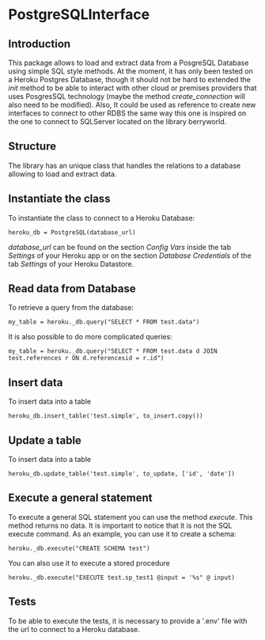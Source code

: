# PostgreSQLInterface 
## Introduction
This package allows to load and extract data from a PosgreSQL Database using simple SQL style methods. At the moment,
it has only been tested on a Heroku Postgres Database, though it should not be hard to extended the *init* method 
to be able to interact with other cloud or premises providers that uses PosgresSQL technology (maybe the method 
*create_connection* will also need to be modified). Also, It could be used as reference to create new interfaces to connect
to other RDBS the same way this one is inspired on the one to connect to SQLServer located on the library berryworld.   

## Structure
The library has an unique class that handles the relations to a database allowing to load and extract data.

## Instantiate the class
To instantiate the class to connect to a Heroku Database:
```
heroku_db = PostgreSQL(database_url)
```
*database_url* can be found on the section *Config Vars* inside the tab *Settings* of your Heroku app or on the 
section *Database Credentials* of the tab *Settings* of your Heroku Datastore.

## Read data from Database
To retrieve a query from the database:
```
my_table = heroku._db.query("SELECT * FROM test.data")
```
It is also possible to do more complicated queries:
```
my_table = heroku._db.query("SELECT * FROM test.data d JOIN test.references r ON d.referencesid = r.id")
```

## Insert data
To insert data into a table
```
heroku_db.insert_table('test.simple', to_insert.copy())
```

## Update a table
To insert data into a table
```
heroku_db.update_table('test.simple', to_update, ['id', 'date'])
```


## Execute a general statement
To execute a general SQL statement you can use the method *execute*. This method returns no data. 
It is important to notice that it is not the SQL execute command. As an example, you can use it to create a schema:
```
heroku._db.execute("CREATE SCHEMA test")
```
You can also use it to execute a stored procedure
```
heroku._db.execute("EXECUTE test.sp_test1 @input = '%s" @ input)
```

## Tests
To be able to execute the tests, it is necessary to provide a '.env' file with the url to connect to a Heroku database.
